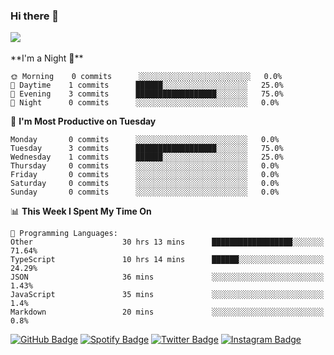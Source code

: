 ### Hi there 👋

<a href="https://github-readme-stats.vercel.app/api?username=hzak2xx&count_private=true&show_icons=true&theme=dracula">
  <img align="center" src="https://github-readme-stats.vercel.app/api?username=hzak2xx&count_private=true&show_icons=true&theme=dracula" />
</a>  
</br>
</br>
<!--START_SECTION:waka-->
**I'm a Night 🦉**

```text
🌞 Morning    0 commits      ░░░░░░░░░░░░░░░░░░░░░░░░░   0.0%
🌆 Daytime    1 commits      ██████░░░░░░░░░░░░░░░░░░░   25.0%
🌃 Evening    3 commits      ██████████████████░░░░░░░   75.0%
🌙 Night      0 commits      ░░░░░░░░░░░░░░░░░░░░░░░░░   0.0%

```

📅 **I'm Most Productive on Tuesday**

```text
Monday       0 commits      ░░░░░░░░░░░░░░░░░░░░░░░░░   0.0%
Tuesday      3 commits      ██████████████████░░░░░░░   75.0%
Wednesday    1 commits      ██████░░░░░░░░░░░░░░░░░░░   25.0%
Thursday     0 commits      ░░░░░░░░░░░░░░░░░░░░░░░░░   0.0%
Friday       0 commits      ░░░░░░░░░░░░░░░░░░░░░░░░░   0.0%
Saturday     0 commits      ░░░░░░░░░░░░░░░░░░░░░░░░░   0.0%
Sunday       0 commits      ░░░░░░░░░░░░░░░░░░░░░░░░░   0.0%

```

📊 **This Week I Spent My Time On**

```text
💬 Programming Languages:
Other                    30 hrs 13 mins      ██████████████████░░░░░░░   71.64%
TypeScript               10 hrs 14 mins      ██████░░░░░░░░░░░░░░░░░░░   24.29%
JSON                     36 mins             ░░░░░░░░░░░░░░░░░░░░░░░░░   1.43%
JavaScript               35 mins             ░░░░░░░░░░░░░░░░░░░░░░░░░   1.4%
Markdown                 20 mins             ░░░░░░░░░░░░░░░░░░░░░░░░░   0.8%

```

<!--END_SECTION:waka-->

[![GitHub Badge](https://img.shields.io/badge/GitHub-100000?style=for-the-badge&logo=github&logoColor=white)](https://github.com/hzak2xx)
[![Spotify Badge](https://img.shields.io/badge/Spotify-1ED760?&style=for-the-badge&logo=spotify&logoColor=white)](https://open.spotify.com/user/uf90s6sbbh75a1mt44clkhkvf)
[![Twitter Badge](https://img.shields.io/badge/Twitter-1DA1F2?style=for-the-badge&logo=twitter&logoColor=white)](https://twitter.com/hzak2xx)
[![Instagram Badge](https://img.shields.io/badge/Instagram-E4405F?style=for-the-badge&logo=instagram&logoColor=white)](https://www.instagram.com/hzak2xx/)
